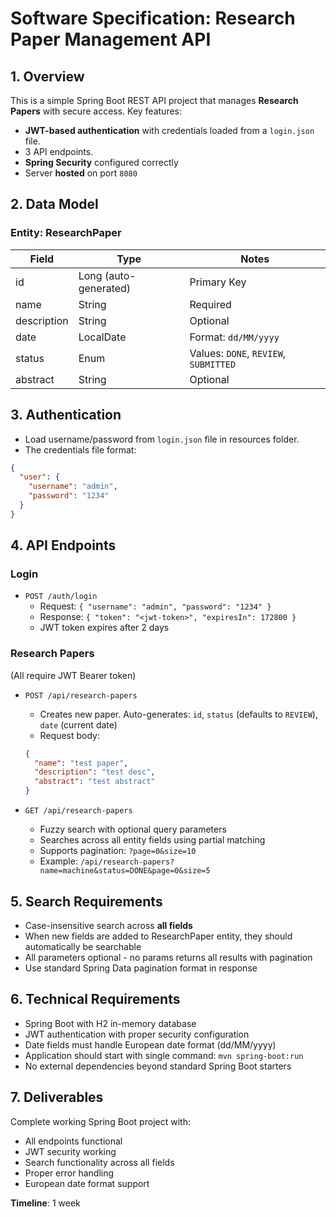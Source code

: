 # **Software Specification: Research Paper Management API**

## **1. Overview**

This is a simple Spring Boot REST API project that manages **Research Papers** with secure access.
Key features:

* **JWT-based authentication** with credentials loaded from a `login.json` file.
* 3 API endpoints.
* **Spring Security** configured correctly 
* Server **hosted** on port `8080`

## **2. Data Model**

### **Entity: ResearchPaper**

| Field       | Type                  | Notes                                 |
| ----------- | --------------------- | ------------------------------------- |
| id          | Long (auto-generated) | Primary Key                           |
| name        | String                | Required                              |
| description | String                | Optional                              |
| date        | LocalDate             | Format: `dd/MM/yyyy`                  |
| status      | Enum                  | Values: `DONE`, `REVIEW`, `SUBMITTED` |
| abstract    | String                | Optional                              |

## **3. Authentication**

* Load username/password from `login.json` file in resources folder.
* The credentials file format:
```json
{
  "user": {
    "username": "admin", 
    "password": "1234"
  }
}
```

## **4. API Endpoints**

### **Login**
* `POST /auth/login`
  * Request: `{ "username": "admin", "password": "1234" }`
  * Response: `{ "token": "<jwt-token>", "expiresIn": 172800 }`
  * JWT token expires after 2 days

### **Research Papers**
(All require JWT Bearer token)

* `POST /api/research-papers`
  * Creates new paper. Auto-generates: `id`, `status` (defaults to `REVIEW`), `date` (current date)
  * Request body:
  ```json
  {
    "name": "test paper",
    "description": "test desc", 
    "abstract": "test abstract"
  }
  ```

* `GET /api/research-papers`
  * Fuzzy search with optional query parameters
  * Searches across all entity fields using partial matching
  * Supports pagination: `?page=0&size=10`
  * Example: `/api/research-papers?name=machine&status=DONE&page=0&size=5`

## **5. Search Requirements**

* Case-insensitive search across **all fields**
* When new fields are added to ResearchPaper entity, they should automatically be searchable
* All parameters optional - no params returns all results with pagination
* Use standard Spring Data pagination format in response

## **6. Technical Requirements**

* Spring Boot with H2 in-memory database
* JWT authentication with proper security configuration
* Date fields must handle European date format (dd/MM/yyyy)
* Application should start with single command: `mvn spring-boot:run`
* No external dependencies beyond standard Spring Boot starters

## **7. Deliverables**

Complete working Spring Boot project with:
- All endpoints functional
- JWT security working
- Search functionality across all fields  
- Proper error handling
- European date format support

**Timeline**: 1 week